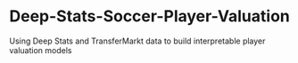 # Deep-Stats-Soccer-Player-Valuation
Using Deep Stats and TransferMarkt data to build interpretable player valuation models

